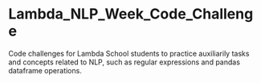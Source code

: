 # Lambda_NLP_Week_Code_Challenge
Code challenges for Lambda School students to practice auxiliarily tasks and concepts related to NLP, such as regular expressions and pandas dataframe operations.
